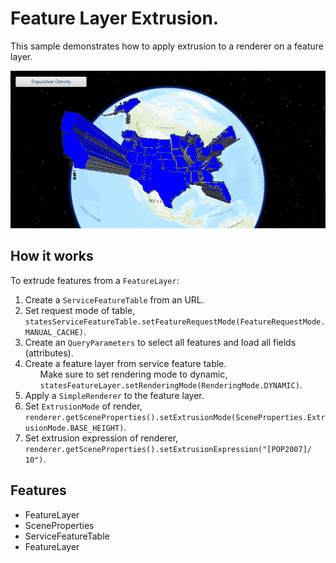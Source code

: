 <h1>Feature Layer Extrusion.</h1>

<p>This sample demonstrates how to apply extrusion to a renderer on a feature layer.</p>

<p><img src="FeatureLayerExtrusion.gif"/></p>

<h2>How it works</h2>

<p>To extrude features from a <code>FeatureLayer</code>:</p>

<ol>
  <li>Create a <code>ServiceFeatureTable</code> from an URL.</li>
  <li>Set request mode of table, <code>statesServiceFeatureTable.setFeatureRequestMode(FeatureRequestMode.MANUAL_CACHE)</code>.</li>
  <li>Create an <code>QueryParameters</code> to select all features and load all fields (attributes).</li>
  <li>Create a feature layer from service feature table.
  <ol>Make sure to set rendering mode to dynamic, <code>statesFeatureLayer.setRenderingMode(RenderingMode.DYNAMIC)</code>.</ol></li>
  <li>Apply a <code>SimpleRenderer</code> to the feature layer.</li>
  <li>Set <code>ExtrusionMode</code> of render, <code>renderer.getSceneProperties().setExtrusionMode(SceneProperties.ExtrusionMode.BASE_HEIGHT)</code>.</li>
  <li>Set extrusion expression of renderer, <code>renderer.getSceneProperties().setExtrusionExpression("[POP2007]/ 10")</code>.</li>
</ol>

<h2>Features</h2>

<ul>
  <li>FeatureLayer</li>
  <li>SceneProperties</li>
  <li>ServiceFeatureTable</li>
  <li>FeatureLayer</li>
</ul>
